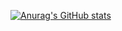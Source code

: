 [![Anurag's GitHub stats](https://github-readme-stats.vercel.app/api?username=FelipeRotermel&hide=contribs)](https://github.com/anuraghazra/github-readme-stats)
